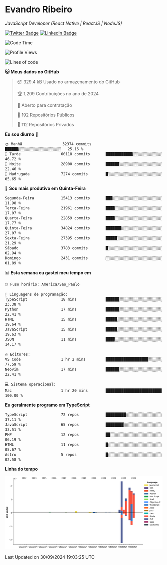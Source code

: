 # Evandro **Ribeiro**

*JavaScript Developer (React Native | ReactJS | NodeJS)*

[![Twitter Badge](https://img.shields.io/badge/-@ribeiroevandro-201B2D?style=flat-square&labelColor=201B2D&logo=twitter&logoColor=white&link=https://twitter.com/ribeiroevandro)](https://twitter.com/ribeiroevandro) 
[![Linkedin Badge](https://img.shields.io/badge/-Evandro%20Ribeiro-201B2D?style=flat-square&logo=Linkedin&logoColor=white&link=https://www.linkedin.com/in/ribeiroevandro)](https://www.linkedin.com/in/ribeiroevandro) 


<!--START_SECTION:waka-->
![Code Time](http://img.shields.io/badge/Code%20Time-4%2C112%20hrs%2011%20mins-blue)

![Profile Views](http://img.shields.io/badge/Visualizac%C3%B5es%20do%20perfil-0-blue)

![Lines of code](https://img.shields.io/badge/Desde%20o%20Hello%20World%20eu%20escrevi-90.3%20million%20linhas%20de%20c%C3%B3digo-blue)

**🐱 Meus dados no GitHub** 

> 📦 329.4 kB Usado no armazenamento do GitHub 
 > 
> 🏆 1,209 Contribuições no ano de 2024
 > 
> 💼 Aberto para contratação
 > 
> 📜 192 Repositórios Públicos 
 > 
> 🔑 112 Repositórios Privados 
 > 
**Eu sou diurno 🐤** 

```text
🌞 Manhã                  32374 commits       ██████░░░░░░░░░░░░░░░░░░░   25.16 % 
🌆 Tarde                  60118 commits       ████████████░░░░░░░░░░░░░   46.72 % 
🌃 Noite                  28900 commits       ██████░░░░░░░░░░░░░░░░░░░   22.46 % 
🌙 Madrugada              7274 commits        █░░░░░░░░░░░░░░░░░░░░░░░░   05.65 % 
```
📅 **Sou mais produtivo em Quinta-Feira** 

```text
Segunda-Feira            15413 commits       ███░░░░░░░░░░░░░░░░░░░░░░   11.98 % 
Terça-Feira              21961 commits       ████░░░░░░░░░░░░░░░░░░░░░   17.07 % 
Quarta-Feira             22859 commits       ████░░░░░░░░░░░░░░░░░░░░░   17.77 % 
Quinta-Feira             34824 commits       ███████░░░░░░░░░░░░░░░░░░   27.07 % 
Sexta-Feira              27395 commits       █████░░░░░░░░░░░░░░░░░░░░   21.29 % 
Sábado                   3783 commits        █░░░░░░░░░░░░░░░░░░░░░░░░   02.94 % 
Domingo                  2431 commits        ░░░░░░░░░░░░░░░░░░░░░░░░░   01.89 % 
```


📊 **Esta semana eu gastei meu tempo em** 

```text
🕑︎ Fuso horário: America/Sao_Paulo

💬 Linguagens de programação: 
TypeScript               18 mins             ██████░░░░░░░░░░░░░░░░░░░   23.38 % 
Python                   17 mins             ██████░░░░░░░░░░░░░░░░░░░   22.41 % 
HTML                     15 mins             █████░░░░░░░░░░░░░░░░░░░░   19.64 % 
JavaScript               15 mins             █████░░░░░░░░░░░░░░░░░░░░   19.63 % 
JSON                     11 mins             ████░░░░░░░░░░░░░░░░░░░░░   14.17 % 

🔥 Editores: 
VS Code                  1 hr 2 mins         ███████████████████░░░░░░   77.59 % 
Neovim                   17 mins             ██████░░░░░░░░░░░░░░░░░░░   22.41 % 

💻 Sistema operacional: 
Mac                      1 hr 20 mins        █████████████████████████   100.00 % 
```

**Eu geralmente programo em TypeScript** 

```text
TypeScript               72 repos            █████████░░░░░░░░░░░░░░░░   37.11 % 
JavaScript               65 repos            ████████░░░░░░░░░░░░░░░░░   33.51 % 
PHP                      12 repos            ██░░░░░░░░░░░░░░░░░░░░░░░   06.19 % 
HTML                     11 repos            █░░░░░░░░░░░░░░░░░░░░░░░░   05.67 % 
Astro                    5 repos             █░░░░░░░░░░░░░░░░░░░░░░░░   02.58 % 
```



**Linha do tempo**

![Lines of Code chart](https://raw.githubusercontent.com/ribeiroevandro/ribeiroevandro/main/assets/bar_graph.png)


 Last Updated on 30/09/2024 19:03:25 UTC
<!--END_SECTION:waka-->
